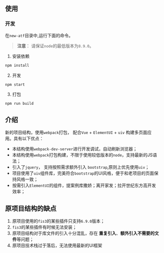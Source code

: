 ## 使用
### 开发
在`new-atf`目录中,运行下面的命令。
> **注意**： 请保证`node`的最低版本为`8.9.0`。

1. 安装依赖
```bash
npm install
```
2. 开发
```bash
npm start
```
3. 打包
```base
npm run build
```

## 介绍
新的项目结构，使用`webpack`打包， 配合`Vue` + `ElementUI` + `uiv` 构建多页面应用。具有以下优点：
- 本结构使用`webpack-dev-server`进行开发调试，自动刷新浏览器；
- 本结构使用`webpack`打包构建，不限于使用较低版本的`node`，支持最新的JS语法；
- 引入了`jquery`， 支持按照需求额外引入 `bootstrap`,原则上优先使用`uiv`；
- 项目使用了`uiv`组件库，完美符合`bootstrap`的UI风格，便于和老项目的页面保持风格一致；
- 按需引入`ElementUI`的组件，提案例库撒娇；离开家发；拉开世纪东方高开发效率；


## 原项目结构的缺点
1. 原项目使用的`fis3`的某些插件只支持`6.9.0`版本；
2. `fis3`的某些插件有时候无法安装；
3. 原项目结构对于库文件的引入十分混乱，存在 **重复引入**、**额外引入不需要的文件**等问题；
4. 原项目技术栈过于落后，无法使用最新的UI框架

## 
